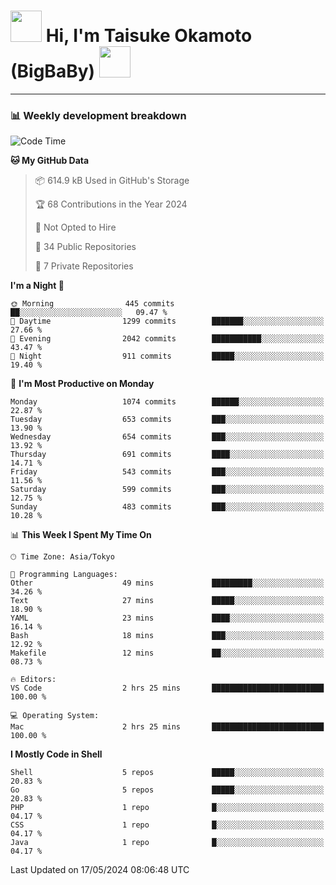 <!-- Title -->
<h1>
    <img src="https://media.tenor.com/TlyRveJkgo4AAAAi/cloud-cloud-strife.gif" width="50"/> 
    Hi, I'm Taisuke Okamoto (BigBaBy) 
    <img src="https://media.tenor.com/TlyRveJkgo4AAAAi/cloud-cloud-strife.gif" width="50"/>
</h1>

---

<h3> 📊 Weekly development breakdown </h3>
<!-- waka-readme-stats -->

<!--START_SECTION:waka-->
![Code Time](http://img.shields.io/badge/Code%20Time-1%2C754%20hrs%2056%20mins-blue)

**🐱 My GitHub Data** 

> 📦 614.9 kB Used in GitHub's Storage 
 > 
> 🏆 68 Contributions in the Year 2024
 > 
> 🚫 Not Opted to Hire
 > 
> 📜 34 Public Repositories 
 > 
> 🔑 7 Private Repositories 
 > 
**I'm a Night 🦉** 

```text
🌞 Morning                445 commits         ██░░░░░░░░░░░░░░░░░░░░░░░   09.47 % 
🌆 Daytime                1299 commits        ███████░░░░░░░░░░░░░░░░░░   27.66 % 
🌃 Evening                2042 commits        ███████████░░░░░░░░░░░░░░   43.47 % 
🌙 Night                  911 commits         █████░░░░░░░░░░░░░░░░░░░░   19.40 % 
```
📅 **I'm Most Productive on Monday** 

```text
Monday                   1074 commits        ██████░░░░░░░░░░░░░░░░░░░   22.87 % 
Tuesday                  653 commits         ███░░░░░░░░░░░░░░░░░░░░░░   13.90 % 
Wednesday                654 commits         ███░░░░░░░░░░░░░░░░░░░░░░   13.92 % 
Thursday                 691 commits         ████░░░░░░░░░░░░░░░░░░░░░   14.71 % 
Friday                   543 commits         ███░░░░░░░░░░░░░░░░░░░░░░   11.56 % 
Saturday                 599 commits         ███░░░░░░░░░░░░░░░░░░░░░░   12.75 % 
Sunday                   483 commits         ███░░░░░░░░░░░░░░░░░░░░░░   10.28 % 
```


📊 **This Week I Spent My Time On** 

```text
🕑︎ Time Zone: Asia/Tokyo

💬 Programming Languages: 
Other                    49 mins             █████████░░░░░░░░░░░░░░░░   34.26 % 
Text                     27 mins             █████░░░░░░░░░░░░░░░░░░░░   18.90 % 
YAML                     23 mins             ████░░░░░░░░░░░░░░░░░░░░░   16.14 % 
Bash                     18 mins             ███░░░░░░░░░░░░░░░░░░░░░░   12.92 % 
Makefile                 12 mins             ██░░░░░░░░░░░░░░░░░░░░░░░   08.73 % 

🔥 Editors: 
VS Code                  2 hrs 25 mins       █████████████████████████   100.00 % 

💻 Operating System: 
Mac                      2 hrs 25 mins       █████████████████████████   100.00 % 
```

**I Mostly Code in Shell** 

```text
Shell                    5 repos             █████░░░░░░░░░░░░░░░░░░░░   20.83 % 
Go                       5 repos             █████░░░░░░░░░░░░░░░░░░░░   20.83 % 
PHP                      1 repo              █░░░░░░░░░░░░░░░░░░░░░░░░   04.17 % 
CSS                      1 repo              █░░░░░░░░░░░░░░░░░░░░░░░░   04.17 % 
Java                     1 repo              █░░░░░░░░░░░░░░░░░░░░░░░░   04.17 % 
```




 Last Updated on 17/05/2024 08:06:48 UTC
<!--END_SECTION:waka-->
